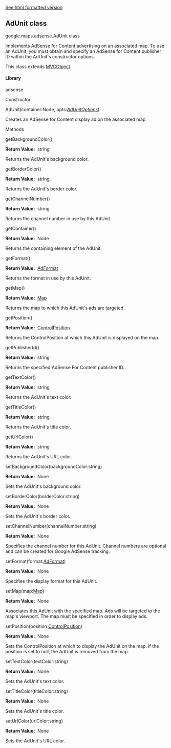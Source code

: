 [See html formatted version](https://huasofoundries.github.io/google-maps-documentation/AdUnit.html)


AdUnit class
------------

google.maps.adsense.AdUnit class

Implements AdSense for Content advertising on an associated map. To use an AdUnit, you must obtain and specify an AdSense for Content publisher ID within the AdUnit's constructor options.

This class extends [MVCObject](https://github.com/amenadiel/google-maps-documentation/blob/master/docs/MVCObject.md).

#### Library

adsense

Constructor

AdUnit(container:Node, opts:[_AdUnitOptions_](https://github.com/amenadiel/google-maps-documentation/blob/master/docs/AdUnitOptions.md))

Creates an AdSense for Content display ad on the associated map.

Methods

getBackgroundColor()

**Return Value:**  string

Returns the AdUnit's background color.

getBorderColor()

**Return Value:**  string

Returns the AdUnit's border color.

getChannelNumber()

**Return Value:**  string

Returns the channel number in use by this AdUnit.

getContainer()

**Return Value:**  Node

Returns the containing element of the AdUnit.

getFormat()

**Return Value:**  [AdFormat](https://github.com/amenadiel/google-maps-documentation/blob/master/docs/AdFormat.md)

Returns the format in use by this AdUnit.

getMap()

**Return Value:**  [Map](https://github.com/amenadiel/google-maps-documentation/blob/master/docs/Map.md)

Returns the map to which this AdUnit's ads are targeted.

getPosition()

**Return Value:**  [ControlPosition](https://github.com/amenadiel/google-maps-documentation/blob/master/docs/ControlPosition.md)

Returns the ControlPosition at which this AdUnit is displayed on the map.

getPublisherId()

**Return Value:**  string

Returns the specified AdSense For Content publisher ID.

getTextColor()

**Return Value:**  string

Returns the AdUnit's text color.

getTitleColor()

**Return Value:**  string

Returns the AdUnit's title color.

getUrlColor()

**Return Value:**  string

Returns the AdUnit's URL color.

setBackgroundColor(backgroundColor:string)

**Return Value:**  None

Sets the AdUnit's background color.

setBorderColor(borderColor:string)

**Return Value:**  None

Sets the AdUnit's border color.

setChannelNumber(channelNumber:string)

**Return Value:**  None

Specifies the channel number for this AdUnit. Channel numbers are optional and can be created for Google AdSense tracking.

setFormat(format:[AdFormat](https://github.com/amenadiel/google-maps-documentation/blob/master/docs/AdFormat.md))

**Return Value:**  None

Specifies the display format for this AdUnit.

setMap(map:[Map](https://github.com/amenadiel/google-maps-documentation/blob/master/docs/Map.md))

**Return Value:**  None

Associates this AdUnit with the specified map. Ads will be targeted to the map's viewport. The map must be specified in order to display ads.

setPosition(position:[ControlPosition](https://github.com/amenadiel/google-maps-documentation/blob/master/docs/ControlPosition.md))

**Return Value:**  None

Sets the ControlPosition at which to display the AdUnit on the map. If the position is set to null, the AdUnit is removed from the map.

setTextColor(textColor:string)

**Return Value:**  None

Sets the AdUnit's text color.

setTitleColor(titleColor:string)

**Return Value:**  None

Sets the AdUnit's title color.

setUrlColor(urlColor:string)

**Return Value:**  None

Sets the AdUnit's URL color.